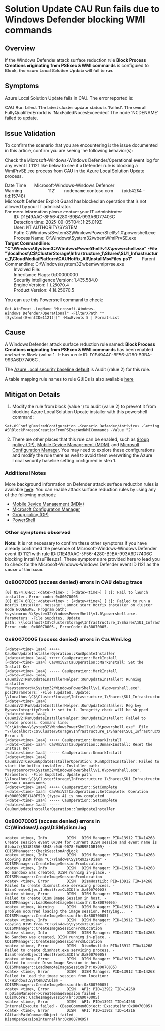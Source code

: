 # Solution Update CAU Run fails due to Windows Defender blocking WMI commands

## Overview

If the Windows Defender attack surface reduction rule **Block Process Creations originating from PSExec & WMI commands** is configured to Block, the Azure Local Solution Update will fail to run.

## Symptoms

Azure Local Solution Update fails in CAU.  The error reported is:

CAU Run failed. The latest cluster update status is ‘Failed’. The overall FullyQualifiedErrorId is ‘MaxFailedNodesExceeded’. The node ‘NODENAME’ failed to update.

## Issue Validation
To confirm the scenario that you are encountering is the issue documented in this article, confirm you are seeing the following behavior(s):

Check the Microsoft-Windows-Windows Defender/Operational event log for any event ID 1121 like below to see if a Defender rule is blocking a WmiPrvSE.exe process from CAU in the Azure Local Solution Update process.

Date Time  Microsoft-Windows-Windows Defender  Warning      1121  nodename.contoso.com  (pid:4284 - tid:15748)  
Microsoft Defender Exploit Guard has blocked an operation that is not allowed by your IT administrator.  
For more information please contact your IT administrator.  
  ID: D1E49AAC-8F56-4280-B9BA-993A6D77406C  
  Detection time: 2025-09-05T04:31:25.019Z  
  User: NT AUTHORITY\SYSTEM  
  Path: C:\Windows\System32\WindowsPowerShell\v1.0\powershell.exe  
  Process Name: C:\Windows\System32\wbem\WmiPrvSE.exe  
**Target Commandline: "C:\Windows\System32\WindowsPowerShell\v1.0\powershell.exe" -File "\\localhost\C$\ClusterStorage\Infrastructure_1\Shares\SU1_Infrastructure_1\CloudMedia\Platform\CAUHotfix_All\InstallMsuFiles.ps1"** 
  Parent Commandline: C:\Windows\system32\wbem\wmiprvse.exe  
  Involved File:   
  Inheritance Flags: 0x00000000  
  Security intelligence Version: 1.435.584.0  
  Engine Version: 1.1.25070.4  
  Product Version: 4.18.25070.5

You can use this Powershell command to check:
```
Get-WinEvent -LogName "Microsoft-Windows-Windows Defender/Operational" -FilterXPath "*[System[(EventID=1121)]]" -MaxEvents 5 | Format-List
```

## Cause
A Windows Defender attack surface reduction rule named: **Block Process Creations originating from PSExec & WMI commands** has been enabled and set to Block (value 1).  It has a rule ID: D1E49AAC-8F56-4280-B9BA-993A6D77406C .

The [Azure Local security baseline default](https://learn.microsoft.com/azure/azure-local/manage/manage-secure-baseline#view-and-download-security-settings) is Audit (value 2) for this rule.

A table mapping rule names to rule GUIDs is also available [here](https://learn.microsoft.com/defender-endpoint/defender-endpoint-demonstration-attack-surface-reduction-rules#test-files)

## Mitigation Details

1. Modify the rule from block (value 1) to audit (value 2) to prevent it from blocking Azure Local Solution Update installer with this powershell command:

```
Set-OSConfigDesiredConfiguration -Scenario Defender/Antivirus -Setting ASRBlockProcessCreationFromPSExecAndWMICommands -Value "2"
```
2. There are other places that this rule can be enabled, such as [Group policy (GP)](https://learn.microsoft.com/defender-endpoint/enable-attack-surface-reduction#group-policy "https://learn.microsoft.com/defender-endpoint/enable-attack-surface-reduction#group-policy"), [Mobile Device Management (MDM)](https://learn.microsoft.com/defender-endpoint/enable-attack-surface-reduction#mdm "https://learn.microsoft.com/defender-endpoint/enable-attack-surface-reduction#mdm"), and [Microsoft Configuration Manager](https://learn.microsoft.com/defender-endpoint/enable-attack-surface-reduction#microsoft-configuration-manager "https://learn.microsoft.com/defender-endpoint/enable-attack-surface-reduction#microsoft-configuration-manager").  You may need to explore these configurations and modify the rule there as well to avoid them overwriting the Azure Local security baseline setting configured in step 1.

### **Additional Notes**
More background information on Defender attack surface reduction rules is available [here](https://learn.microsoft.com/defender-endpoint/enable-attack-surface-reduction "https://learn.microsoft.com/defender-endpoint/enable-attack-surface-reduction"):
You can enable attack surface reduction rules by using any of the following methods:

*   [Mobile Device Management (MDM)](https://learn.microsoft.com/defender-endpoint/enable-attack-surface-reduction#mdm "https://learn.microsoft.com/defender-endpoint/enable-attack-surface-reduction#mdm")
*   [Microsoft Configuration Manager](https://learn.microsoft.com/defender-endpoint/enable-attack-surface-reduction#microsoft-configuration-manager "https://learn.microsoft.com/defender-endpoint/enable-attack-surface-reduction#microsoft-configuration-manager")
*   [Group policy (GP)](https://learn.microsoft.com/defender-endpoint/enable-attack-surface-reduction#group-policy "https://learn.microsoft.com/defender-endpoint/enable-attack-surface-reduction#group-policy")
*   [PowerShell](https://learn.microsoft.com/defender-endpoint/enable-attack-surface-reduction#powershell "https://learn.microsoft.com/defender-endpoint/enable-attack-surface-reduction#powershell")


### **Other symptoms observed**
**Note:**  It is not necessary to confirm these other symptoms if you have already confirmed the presence of Microsoft-Windows-Windows Defender event ID 1121 with rule ID: D1E49AAC-8F56-4280-B9BA-993A6D77406C blocking InstallMsuFiles.ps1.  These symptoms are provided here to lead you to check for the Microsoft-Windows-Windows Defender event ID 1121 as the cause of the issue.

### 0x80070005 (access denied) errors in CAU debug trace
```
[0] 85F4.6FEC::<date><time> : [<date><time>] [ 6]: Fail to launch installer. Error code: 0x80070005
[0] 85F4.6FEC::<date><time> : [<date><time>] [ 6]: Failed to run a hotfix installer. Message: Cannot start hotfix installer on cluster node NODENAME. Program path: %systemroot%\System32\WindowsPowerShell\v1.0\powershell.exe. Parameters: -File $update$. Update path: \\localhost\C$\ClusterStorage\Infrastructure_1\Shares\SU1_Infrastructure_1\CloudMedia\Platform\CAUHotfix_All\InstallMsuFiles.ps1. Error code: 0x80070005., ErrorCode: 0x80070005.
```

### 0x80070005 (access denied) errors in CauWmi.log
```
[<date><time> 1aa4] +++++ CauRunUpdateInstallerOperation::RunUpdateInstaller 
[<date><time> 1aa4] +++++ CauOperation::MarkInstall 
[<date><time> 1aa4] CauWmiV2!CauOperation::MarkInstall: Set the Install Key
[<date><time> 1aa4] ----- CauOperation::MarkInstall 
[<date><time> 1aa4] CauWmiV2!RunUpdateInstallerHelper::RunUpdateInstaller: Running installer "%systemroot%\System32\WindowsPowerShell\v1.0\powershell.exe". pcszParameters: -File $update$. Update: \\localhost\C$\ClusterStorage\Infrastructure_1\Shares\SU1_Infrastructure_1\CloudMedia\Platform\CAUHotfix_All\InstallMsuFiles.ps1
[<date><time> 1aa4] CauWmiV2!RunUpdateInstallerHelper::RunUpdateInstaller: Reg key BypassIntegrityCheck is set to 1. Integrity check will be skipped
[<date><time> 1aa4] CauWmiV2!RunUpdateInstallerHelper::RunUpdateInstaller: Failed to create process. Command line: "C:\Windows\System32\WindowsPowerShell\v1.0\powershell.exe" -File "\\localhost\C$\ClusterStorage\Infrastructure_1\Shares\SU1_Infrastructure_1\CloudMedia\Platform\CAUHotfix_All\InstallMsuFiles.ps1". Error: 5
[<date><time> 1aa4] +++++ CauOperation::UnmarkInstall 
[<date><time> 1aa4] CauWmiV2!CauOperation::UnmarkInstall: Reset the Install Key
[<date><time> 1aa4] ----- CauOperation::UnmarkInstall 
[<date><time> 1aa4] CauWmiV2!CauRunUpdateInstallerOperation::RunUpdateInstaller: Failed to start the hotfix installer. Installer path: "%systemroot%\System32\WindowsPowerShell\v1.0\powershell.exe". Parameters: -File $update$. Update path: \\localhost\C$\ClusterStorage\Infrastructure_1\Shares\SU1_Infrastructure_1\CloudMedia\Platform\CAUHotfix_All\InstallMsuFiles.ps1. HRESULT 0x80070005.
[<date><time> 1aa4] +++++ CauOperation::SetComplete 
[<date><time> 1aa4] CauWmiV2!CauOperation::SetComplete: Operation 0x000002BE3140F520 (type= 4) is now completed
[<date><time> 1aa4] ----- CauOperation::SetComplete 
[<date><time> 1aa4] ----- CauRunUpdateInstallerOperation::RunUpdateInstaller 
```

### 0x80070005 (access denied) errors in C:\Windows\Logs\DISM\dism.log

```
<date> <time>, Info         DISM   DISM Manager: PID=13912 TID=14268 Create session event 0x384 for current DISM session and event name is Global\{53382856-8E48-4046-9078-EA8B9E1DB109}  - CDISMManager::CheckSessionAndLock
<date> <time>, Info         DISM   DISM Manager: PID=13912 TID=14268 Copying DISM from "C:\Windows\System32\Dism" - CDISMManager::CreateImageSessionFromLocation
<date> <time>, Info         DISM   DISM Manager: PID=13912 TID=14268 No Sandbox was created, DISM running in-place. - CDISMManager::CreateImageSessionFromLocation
<date> <time>, Error        DISM   DismHostLib: PID=13912 TID=14268 Failed to create dismhost.exe servicing process. - DismCreateObjectInHostFromCLSID(hr:0x80070005)
<date> <time>, Error        DISM   DISM Manager: PID=13912 TID=14268 Failed to create Dism Image Session in host. - CDISMManager::LoadRemoteImageSession(hr:0x80070005)
<date> <time>, Warning      DISM   DISM Manager: PID=13912 TID=14268 A problem occurred loading the image session. Retrying...  - CDISMManager::CreateImageSession(hr:0x80070005)
<date> <time>, Info         DISM   DISM Manager: PID=13912 TID=14268 Copying DISM from "C:\Windows\System32\Dism" - CDISMManager::CreateImageSessionFromLocation
<date> <time>, Info         DISM   DISM Manager: PID=13912 TID=14268 No Sandbox was created, DISM running in-place. - CDISMManager::CreateImageSessionFromLocation
<date> <time>, Error        DISM   DismHostLib: PID=13912 TID=14268 Failed to create dismhost.exe servicing process. - DismCreateObjectInHostFromCLSID(hr:0x80070005)
<date> <time>, Error        DISM   DISM Manager: PID=13912 TID=14268 Failed to create Dism Image Session in host. - CDISMManager::LoadRemoteImageSession(hr:0x80070005)
<date> <time>, Error        DISM   DISM Manager: PID=13912 TID=14268 Failed to load the image session from location: C:\Windows\System32\Dism - CDISMManager::CreateImageSession(hr:0x80070005)
<date> <time>, Error        DISM   API: PID=13912 TID=14268 m_pDismManager->CreateImageSession failed - CDismCore::CacheImageSession(hr:0x80070005)
<date> <time>, Error        DISM   API: PID=13912 TID=14268 InternalExecute failed - CBaseCommandObject::Execute(hr:0x80070005)
<date> <time>, Error        DISM   API: PID=13912 TID=14216 CAttachPathCommandObject failed - DismOpenSessionInternal(hr:0x80070005)
```


---

